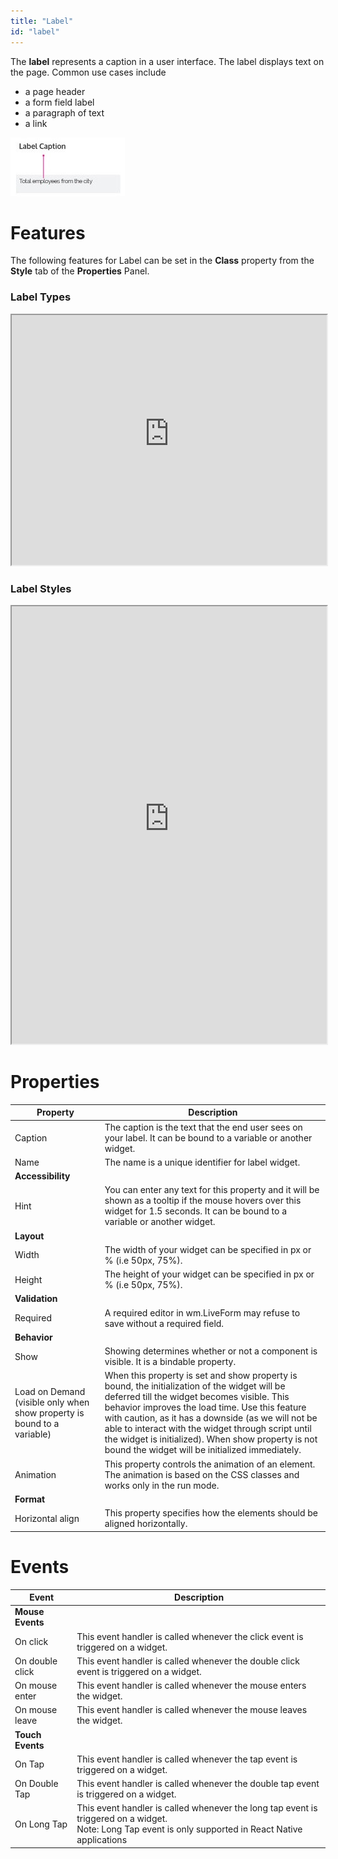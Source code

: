 ```yaml
---
title: "Label"
id: "label"
---
```


The **label** represents a caption in a user interface. The label displays text on the page. Common use cases include

- a page header
- a form field label
- a paragraph of text
- a link

[![](/learn/assets/label_struct.jpg)](/learn/assets/label_struct.jpg)

# Features

The following features for Label can be set in the **Class** property from the **Style** tab of the **Properties** Panel.

### Label Types

<iframe width="100%" height="400" style={{backgroundColor: "snow"}} allowtransparency="true" src="https://apps.wavemakeronline.com/documentation_snippets/#/LabelStyles">Label Types</iframe>

### Label Styles

<iframe width="100%" height="700" style={{backgroundColor: "snow"}} allowtransparency="true" src="https://apps.wavemakeronline.com/documentation_snippets/#/Labels">LabelStyles</iframe>

# Properties

| Property | Description |
| --- | --- |
| Caption | The caption is the text that the end user sees on your label. It can be bound to a variable or another widget. |
| Name | The name is a unique identifier for label widget. |
| **Accessibility** |
| Hint | You can enter any text for this property and it will be shown as a tooltip if the mouse hovers over this widget for 1.5 seconds. It can be bound to a variable or another widget. |
| **Layout** |
| Width | The width of your widget can be specified in px or % (i.e 50px, 75%). |
| Height | The height of your widget can be specified in px or % (i.e 50px, 75%). |
| **Validation** |
| Required | A required editor in wm.LiveForm may refuse to save without a required field. |
| **Behavior** |
| Show | Showing determines whether or not a component is visible. It is a bindable property. |
| Load on Demand (visible only when show property is bound to a variable) | When this property is set and show property is bound, the initialization of the widget will be deferred till the widget becomes visible. This behavior improves the load time. Use this feature with caution, as it has a downside (as we will not be able to interact with the widget through script until the widget is initialized). When show property is not bound the widget will be initialized immediately. |
| Animation | This property controls the animation of an element. The animation is based on the CSS classes and works only in the run mode. |
| **Format** |
| Horizontal align | This property specifies how the elements should be aligned horizontally. |

# Events

| Event | Description |
| --- | --- |
| **Mouse Events** |
| On click | This event handler is called whenever the click event is triggered on a widget. |
| On double click | This event handler is called whenever the double click event is triggered on a widget. |
| On mouse enter | This event handler is called whenever the mouse enters the widget. |
| On mouse leave | This event handler is called whenever the mouse leaves the widget. |
| **Touch Events** |
| On Tap | This event handler is called whenever the tap event is triggered on a widget. |
| On Double Tap | This event handler is called whenever the double tap event is triggered on a widget. |
| On Long Tap | This event handler is called whenever the long tap event is triggered on a widget. <br> Note: Long Tap event is only supported in React Native applications|

